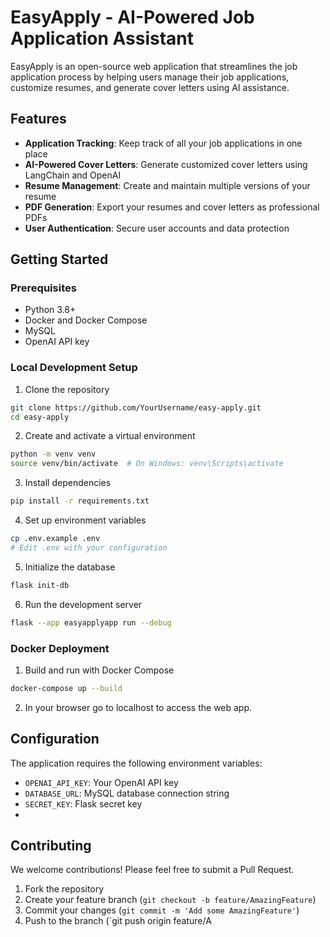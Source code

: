 # EasyApply - AI-Powered Job Application Assistant

EasyApply is an open-source web application that streamlines the job application process by helping users manage their job applications, customize resumes, and generate cover letters using AI assistance.

## Features

- **Application Tracking**: Keep track of all your job applications in one place
- **AI-Powered Cover Letters**: Generate customized cover letters using LangChain and OpenAI
- **Resume Management**: Create and maintain multiple versions of your resume
- **PDF Generation**: Export your resumes and cover letters as professional PDFs
- **User Authentication**: Secure user accounts and data protection

## Getting Started

### Prerequisites

- Python 3.8+
- Docker and Docker Compose
- MySQL
- OpenAI API key

### Local Development Setup

1. Clone the repository
```bash
git clone https://github.com/YourUsername/easy-apply.git
cd easy-apply
```

2. Create and activate a virtual environment
```bash
python -m venv venv
source venv/bin/activate  # On Windows: venv\Scripts\activate
```

3. Install dependencies
```bash
pip install -r requirements.txt
```

4. Set up environment variables
```bash
cp .env.example .env
# Edit .env with your configuration
```

5. Initialize the database
```bash
flask init-db
```

6. Run the development server
```bash
flask --app easyapplyapp run --debug
```

### Docker Deployment

1. Build and run with Docker Compose
```bash
docker-compose up --build
```

2. In your browser go to localhost to access the web app.

## Configuration

The application requires the following environment variables:

- `OPENAI_API_KEY`: Your OpenAI API key
- `DATABASE_URL`: MySQL database connection string
- `SECRET_KEY`: Flask secret key
- 
## Contributing

We welcome contributions! Please feel free to submit a Pull Request.

1. Fork the repository
2. Create your feature branch (`git checkout -b feature/AmazingFeature`)
3. Commit your changes (`git commit -m 'Add some AmazingFeature'`)
4. Push to the branch (`git push origin feature/A
